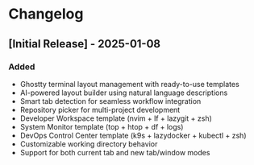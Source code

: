 # Changelog

## [Initial Release] - 2025-01-08

### Added
- Ghostty terminal layout management with ready-to-use templates
- AI-powered layout builder using natural language descriptions
- Smart tab detection for seamless workflow integration
- Repository picker for multi-project development
- Developer Workspace template (nvim + lf + lazygit + zsh)
- System Monitor template (top + htop + df + logs)
- DevOps Control Center template (k9s + lazydocker + kubectl + zsh)
- Customizable working directory behavior
- Support for both current tab and new tab/window modes
